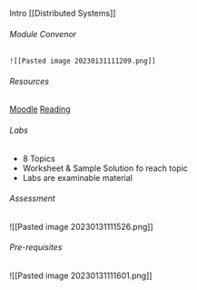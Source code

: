 Intro
[[Distributed Systems]]
###### Module Convenor
	![[Pasted image 20230131111209.png]]

###### Resources
[Moodle](https://moodle.nottingham.ac.uk/course/view.php?id=112853)
[Reading](https://www.distributed-systems.net/index.php/books/ds3/ds3-ebook/)
###### Labs
- 8 Topics
- Worksheet & Sample Solution fo reach topic
- Labs are examinable material

###### Assessment
![[Pasted image 20230131111526.png]]

###### Pre-requisites
![[Pasted image 20230131111601.png]]

